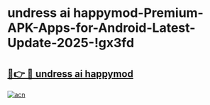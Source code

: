 # undress ai happymod-Premium-APK-Apps-for-Android-Latest-Update-2025-!gx3fd

# <h2><a href="https://googleone.com">🔗👉 🔴 undress ai happymod</a></h2>

[![acn](https://github.com/user-attachments/assets/0f9c940e-d8b0-45ae-aac7-cd30a18b3e1c)](https://googleone.com)

